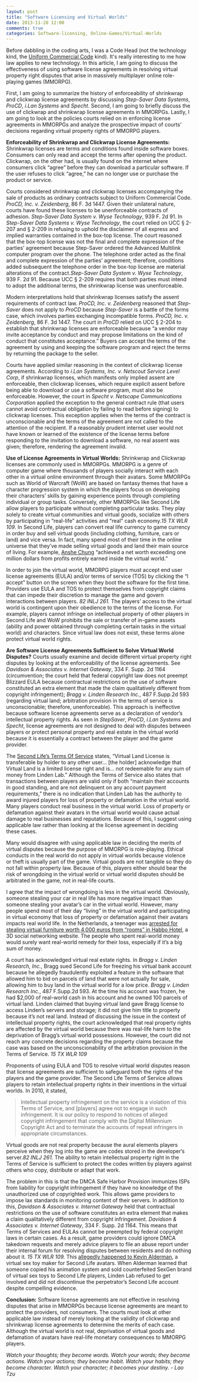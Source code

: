 ```yaml
---
layout: post
title: "Software Licensing and Virtual Worlds"
date: 2013-11-28 12:00
comments: true
categories: Software-licensing, Online-Games/Virtual-Worlds
---
```


Before dabbling in the coding arts, I was a Code Head (not the technology kind, the [Uniform Commercial Code](http://law.duke.edu/lib/researchguides/pdf/ucc.pdf) kind). It's really interesting to me how law applies to new technology. In this article, I am going to discuss the effectiveness of using software license agreements in resolving virtual property right disputes that arise in massively multiplayer online role-playing games (MMORPG).

First, I am going to summarize the history of enforceability of shrinkwrap and clickwrap license agreements by discussing *Step-Saver Data Systems*, *ProCD*, *i.Lan Systems* and *Specht*. Second, I am going to briefly discuss the use of clickwrap and shrinkwrap license agreements in MMORPGs. Lastly, I am going to look at the policies courts relied on in enforcing license agreements in MMORPGs and analyze the prospective impact of courts’ decisions regarding virtual property rights of MMORPG players.

**Enforceability of Shrinkwrap and Clickwrap License Agreements:**
Shrinkwrap licenses are terms and conditions found inside software boxes. Consumers can only read and accept the terms after opening the product. Clickwrap, on the other had, is usually found on the internet where consumers click “agree” before they can download a particular software. If the user refuses to click “agree,” he can no longer use or purchase the product or service.

Courts considered shrinkwrap and clickwrap licenses accompanying the sale of products as ordinary contracts subject to Uniform Commercial Code. *ProCD, Inc. v. Zeidenberg*, 86 F. 3d 1447. Given their unilateral nature, courts have found these licenses to be unenforceable contracts of adhesion. *Step-Saver Data System v. Wyse Technology*, 939 F. 2d 91. In *Step-Saver Data Systems v. Wyse Technology*, the court relied on UCC § 2-207 and § 2-209 in refusing to uphold the disclaimer of all express and implied warranties contained in the box-top license. The court reasoned that the box-top license was not the final and complete expression of the parties’ agreement because Step-Saver ordered the Advanced Multilink computer program over the phone. The telephone order acted as the final and complete expression of the parties’ agreement; therefore, conditions added subsequent the telephone order in the box-top license are material alterations of the contract.*Step-Saver Data System v. Wyse Technology*, 939 F. 2d 91. Because UCC § 2-209 requires that both parties must intend to adopt the additional terms, the shrinkwrap license was unenforceable.

Modern interpretations hold that shrinkwrap licenses satisfy the assent requirements of contract law. *ProCD, Inc. v. Zeidenberg* reasoned that *Step-Saver* does not apply to *ProCD* because *Step-Saver* is a battle of the forms case, which involves parties exchanging incompatible forms. *ProCD, Inc. v. Zeidenberg*, 86 F. 3d 1447. The court in *ProCD* relied on UCC § 2-204 to establish that shrinkwrap licenses are enforceable because “a vendor may invite acceptance by conduct and may propose limitations on the kind of conduct that constitutes acceptance.” Buyers can accept the terms of the agreement by using and keeping the software program and reject the terms by returning the package to the seller.

Courts have applied similar reasoning in the context of clickwrap license agreements. According to *i.Lan Systems, Inc. v. Netscout Service Level Corp*, if shrinkwrap licenses, which manifests only implied assent are enforceable, then clickwrap licenses, which require explicit assent before being able to download or use a software program, must also be enforceable.  However, the court in *Specht v. Netscape Communications Corporation* applied the exception to the general contract rule (that users cannot avoid contractual obligation by failing to read before signing) to clickwrap licenses. This exception applies when the terms of the contract is unconscionable and the terms of the agreement are not called to the attention of the recipient.  If a reasonably prudent internet user would not have known or learned of the existence of the license terms before responding to the invitation to download a software, no real assent was given; therefore, rendering the agreement invalid.


**Use of License Agreements in Virtual Worlds:**
Shrinkwrap and Clickwrap licenses are commonly used in MMORPGs. MMORPG is a genre of computer game where thousands of players socially interact with each other in a virtual online environment through their avatars. Some MMORPGs such as World of Warcraft (WoW) are based on fantasy themes that have a character progression system in which the players focus on developing their characters’ skills by gaining experience points through completing individual or group tasks. Conversely, other MMORPGs like Second Life allow players to participate without completing particular tasks. They play solely to create virtual communities and virtual goods, socialize with others by participating in “real-life” activities and “real” cash economy.*15 TX WLR 109*.  In Second Life, players can convert real life currency to game currency in order buy and sell virtual goods (including clothing, furniture, cars or land) and vice versa. In fact, many spend most of their time in the online universe that they’ve made selling virtual goods and land their main source of living. For example, [Anshe Chung](http://www.anshechung.com/include/press/press_release251106.html) “achieved a net worth exceeding one million dollars from profits entirely earned inside the virtual world.”

In order to join the virtual world, MMORPG players must accept end user license agreements (EULA) and/or terms of service (TOS) by clicking the “I accept” button on the screen when they boot the software for the first time. Providers use EULA and TOS to protect themselves from copyright claims that can impede their discretion to manage the game and govern interactions between players. *82 INLJ 261.* The players’ access to the virtual world is contingent upon their obedience to the terms of the license. For example, players cannot infringe on intellectual property of other players in Second Life and WoW prohibits the sale or transfer of in-game assets (ability and power obtained through completing certain tasks in the virtual world) and characters.  Since virtual law does not exist, these terms alone protect virtual world rights.

**Are Software License Agreements Sufficient to Solve Virtual World Disputes?**
Courts usually examine and decide different virtual property right disputes by looking at the enforceability of the license agreements. See *Davidson & Associates v. Internet Gateway*, 334 F. Supp. 2d 1164 (circumvention; the court held that federal copyright law does not preempt Blizzard EULA because contractual restrictions on the use of software constituted an extra element that made the claim qualitatively different from copyright infringement); *Bragg v. Linden Research Inc.*, 487 F.Supp.2d 593 (regarding virtual land; arbitration provision in the terms of service is unconscionable; therefore, unenforceable). This approach is ineffective because software license agreements serve as a declaration of vendor’s intellectual property rights. As seen in *StepSaver*, *ProCD*, *i.Lan Systems* and *Specht*, license agreements are not designed to deal with disputes between players or protect personal property and real estate in the virtual world because it is essentially a contract between the player and the game provider.

The [Second Life’s Terms Of Service](http://lindenlab.com/tos) states, “Virtual Land License is transferable by holder to any other user... [the holder] acknowledge that Virtual Land is a limited license right and is… not redeemable for any sum of money from Linden Lab.”  Although the Terms of Service also states that transactions between players are valid only if both “maintain their accounts in good standing, and are not delinquent on any account payment requirements,” there is no indication that Linden Lab has the authority to award injured players for loss of property or defamation in the virtual world.  Many players conduct real business in the virtual world. Loss of property or defamation against their avatars in the virtual world would cause actual damage to real businesses and reputations. Because of this, I suggest using applicable law rather than looking at the license agreement in deciding these cases.

Many would disagree with using applicable law in deciding the merits of virtual disputes because the purpose of MMORPG is role-playing. Ethical conducts in the real world do not apply in virtual worlds because violence or theft is usually part of the game. Virtual goods are not tangible so they do not fall within property law. Because of this, players either should bear the risk of wrongdoing in the virtual world or virtual world disputes should be arbitrated in the game, not in real-life courts.

I agree that the impact of wrongdoing is less in the virtual world. Obviously, someone stealing your car in real life has more negative impact than someone stealing your avatar’s car in the virtual world. However, many people spend most of their day “living” in the virtual world and participating in virtual economy that loss of property or defamation against their avatars impacts real world life. In the Netherlands, a teenager was [arrested for stealing virtual furniture worth 4,000 euros from “rooms” in Habbo Hotel](http://news.bbc.co.uk/2/hi/7094764.stm), a 3D social networking website.  The people who spent real-world money would surely want real-world remedy for their loss, especially if it’s a big sum of money.

A court has acknowledged virtual real estate rights. In *Bragg v. Linden Research, Inc.*, Bragg sued Second Life for freezing his virtual bank account because he allegedly fraudulently exploited a feature in the software that allowed him to bid on parcels of land that were not actually for sale, allowing him to buy land in the virtual world for a low price. *Bragg v. Linden Research Inc.*, 487 F.Supp.2d 593. At the time his account was frozen, he had $2,000 of real-world cash in his account and he owned 100 parcels of virtual land.  Linden claimed that buying virtual land gave Bragg license to access Linden’s servers and storage; it did not give him title to property because it’s not real land. Instead of discussing the issue in the context of intellectual property rights, the court acknowledged that real property rights are affected by the virtual world because there was real-life harm to the deprivation of Bragg’s virtual world possessions. However, the court did not reach any concrete decisions regarding the property claims because the case was based on the unconscionability of the arbitration provision in the Terms of Service. *15 TX WLR 109*

Proponents of using EULA and TOS to resolve virtual world disputes reason that license agreements are sufficient to safeguard both the rights of the players and the game provider. The Second Life Terms of Service allows players to retain intellectual property rights in their inventions in the virtual worlds. In 2010, it stated,

>Intellectual property infringement on the service is a violation of this Terms of Service, and [players] agree not to engage in such infringement. It is our policy to respond to notices of alleged copyright infringement that comply with the Digital Millennium Copyright Act and to terminate the accounts of repeat infringers in appropriate circumstances.

Virtual goods are not real property because the aural elements players perceive when they log into the game are codes stored in the developer’s server.*82 INLJ 261.* The ability to retain intellectual property right in the Terms of Service is sufficient to protect the codes written by players against others who copy, distribute or adapt that work.

The problem in this is that the DMCA Safe Harbor Provision immunizes ISPs from liability for copyright infringement if they have no knowledge of the unauthorized use of copyrighted work. This allows game providers to impose lax standards in monitoring content of their servers. In addition to this, *Davidson & Associates v. Internet Gateway* held that contractual restrictions on the use of software constitutes an extra element that makes a claim qualitatively different from copyright infringement. *Davidson & Associates v. Internet Gateway*, 334 F. Supp. 2d 1164. This means that Terms of Services and EULAs cannot be preempted by federal copyright laws in certain cases.  As a result, game providers could ignore DMCA takedown requests and merely advice players to file an abuse report under their internal forum for resolving disputes between residents and do nothing about it. *15 TX WLR 109.* This [allegedly happened to Kevin Alderman](http://www.nbcnews.com/id/20214184/ns/technology_and_science-internet/), a virtual sex toy maker for Second Life avatars. When Alderman learned that someone copied his animation system and sold counterfeited SexGen brand of virtual sex toys to Second Life players, Linden Lab refused to get involved and did not discontinue the perpetrator’s Second Life account despite compelling evidence.

**Conclusion:**
Software license agreements are not effective in resolving disputes that arise in MMORPGs because license agreements are meant to protect the providers, not consumers. The courts must look at other applicable law instead of merely looking at the validity of clickwrap and shrinkwrap license agreements to determine the merits of each case. Although the virtual world is not real, deprivation of virtual goods and defamation of avatars have real-life monetary consequences to MMORPG players.

*Watch your thoughts; they become words. Watch your words; they become actions. Watch your actions; they become habit. Watch your habits; they become character. Watch your character; it becomes your destiny. - Lao Tzu*

